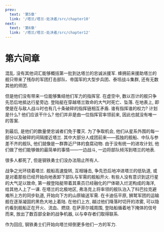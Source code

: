 ```yaml
---
prev:
  text: '第5章'
  link: '/塔兰/塔兰-处决者/src/chapter10'
next:
  text: '第6章'
  link: '/塔兰/塔兰-处决者/src/chapter12'
---
```


# 第六间章

混乱. 没有其他词汇能够概括第一批到达塔兰的忠诚派援军. 蜂拥前来援助塔兰的舰只带来了残存的军团打击部队、帝国军的大型步兵团、泰坦战斗集群, 还有无数其他的师团.

但是他们没有带来一位能够集结他们军力的指挥官. 在虚空中, 数以百计的舰只争先恐后地抵达行星旁边. 登陆艇在穿越塔兰致命的大气时死亡、坠落. 在地表上, 即使是在与敌人战斗时也有几十条破碎的指挥链相互矛盾. 谁有指挥谁的权力? 计划是什么? 他们应该干什么? 他们并非是由一位指挥官率领前来, 因此也就没有唯一的答案.

到最后, 是他们的数量使忠诚者们免于覆灭. 为了争取机会, 他们从星系外围的每一部分以及破碎的间隔接近塔兰. 其中大部分人成团前来——孤独的舰船、中队与参差不齐的舰队, 他们就像是一群靠近尸体的食腐动物. 由于没有统一的进攻计划, 他们做了他们能够做的最简单的事情——一边战斗, 一边将部队倾泻到塔兰的地表.

很多人都死了, 但是钢铁勇士们没办法阻止所有人.

战争之光环绕着塔兰. 舰船高速旋转, 互相锤击, 争先恐后地冲进塔兰的低轨道, 或是对着那些已经开始向地表卸下部队与军需的舰船开火. 有些人没有意识到这行星的大气足以致命, 第一艘登陆艇带着其乘员已经融化的尸体砸入烂泥构成的海洋, 给其他人上了一课. 在塔兰的北极地区, 弗洛克上将率领的舰队泊入了科巴拉克避难所上方的同步轨道, 开始向下方的山原输送军需. 在卡迪伍平原, 狮鹫军团的运输舰在逐渐凝固的黑色大地上着陆. 在他们上方, 越过他们降落时切开的浓雾, 可以隐约看到舰船正在开火、流血、燃烧. 在萨菲尔城周围, 登陆船循着地下掩体的信号而来, 放出了数百部全新的战争机器, 以与幸存者们取得联系.

作为回应, 钢铁勇士们开始向塔兰倾倒更多他们一方的军力.
